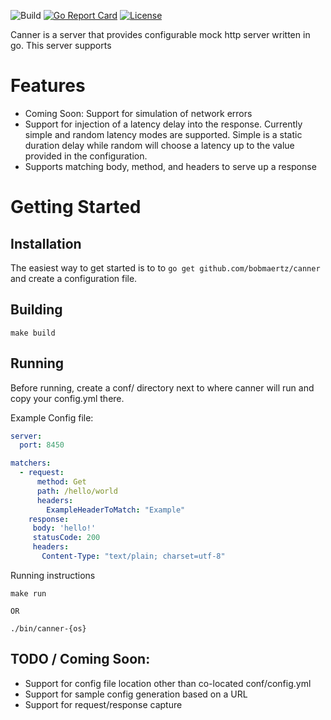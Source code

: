![Build](https://github.com/bobmaertz/canner/actions/workflows/test.yml/badge.svg)
[![Go Report Card](https://goreportcard.com/badge/github.com/bobmaertz/canner)](https://goreportcard.com/report/github.com/bobmaertz/canner)
[![License](https://img.shields.io/badge/license-MIT-blue.svg)](https://github.com/bobmaertz/canner/blob/master/LICENSE.md)


Canner is a server that provides configurable mock http server written in go. This server supports 


# Features
 - Coming Soon: Support for simulation of network errors
 - Support for injection of a latency delay into the response. Currently simple and random latency modes are supported. Simple is a static duration delay while random will choose a latency up to the value provided in the configuration. 
 - Supports matching body, method, and headers to serve up a response 

# Getting Started

## Installation 

The easiest way to get started is to to `go get github.com/bobmaertz/canner` and create a configuration file.


## Building 
```shell
make build 
```

## Running 

Before running, create a conf/ directory next to where canner will run and copy your config.yml there. 

Example Config file: 
```yaml
server:
  port: 8450

matchers:
  - request:
      method: Get 
      path: /hello/world
      headers:
        ExampleHeaderToMatch: "Example"
    response:
     body: 'hello!'
     statusCode: 200
     headers:
       Content-Type: "text/plain; charset=utf-8"
```

Running instructions 

```shell 
make run  
 
OR 

./bin/canner-{os} 
```


## TODO / Coming Soon: 
- Support for config file location other than co-located conf/config.yml 
- Support for sample config generation based on a URL
- Support for request/response capture 
